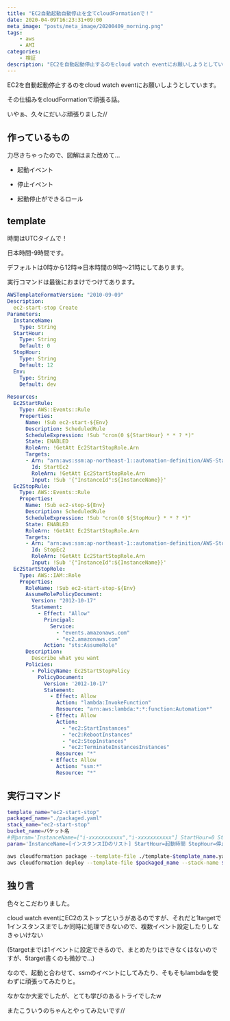 ```yaml
---
title: "EC2自動起動自動停止を全てcloudFormationで！"
date: 2020-04-09T16:23:31+09:00
meta_image: "posts/meta_image/20200409_morning.png"
tags: 
    - aws
    - AMI
categories: 
    - 検証
description: "EC2を自動起動停止するのをcloud watch eventにお願いしようとしています。その仕組みをcloudFormationで頑張る話。lambdaを使わずに、また、複数インスタンス対応するように頑張りました！いやぁ、ほんと久々にだいぶ頑張りました//"
---
```


EC2を自動起動停止するのをcloud watch eventにお願いしようとしています。

その仕組みをcloudFormationで頑張る話。

いやぁ、久々にだいぶ頑張りました//

## 作っているもの

力尽きちゃったので、図解はまた改めて…

* 起動イベント

* 停止イベント

* 起動停止ができるロール

## template

時間はUTCタイムで！

日本時間-9時間です。

デフォルトは0時から12時⇒日本時間の9時～21時にしてあります。

実行コマンドは最後におまけでつけてあります。

```yaml:template-ec2-start-stop.yaml
AWSTemplateFormatVersion: "2010-09-09"
Description: 
  ec2-start-stop Create
Parameters:
  InstanceName:
    Type: String
  StartHour:
    Type: String
    Default: 0
  StopHour:
    Type: String
    Default: 12
  Env:
    Type: String
    Default: dev
    
Resources:
  Ec2StartRule:
    Type: AWS::Events::Rule
    Properties:
      Name: !Sub ec2-start-${Env}
      Description: ScheduledRule
      ScheduleExpression: !Sub "cron(0 ${StartHour} * * ? *)"
      State: ENABLED
      RoleArn: !GetAtt Ec2StartStopRole.Arn
      Targets:
      - Arn: "arn:aws:ssm:ap-northeast-1::automation-definition/AWS-StartEC2Instance:$DEFAULT"
        Id: StartEc2
        RoleArn: !GetAtt Ec2StartStopRole.Arn
        Input: !Sub '{"InstanceId":${InstanceName}}'
  Ec2StopRule:
    Type: AWS::Events::Rule
    Properties:
      Name: !Sub ec2-stop-${Env}
      Description: ScheduledRule
      ScheduleExpression: !Sub "cron(0 ${StopHour} * * ? *)"
      State: ENABLED
      RoleArn: !GetAtt Ec2StartStopRole.Arn
      Targets:
      - Arn: "arn:aws:ssm:ap-northeast-1::automation-definition/AWS-StopEC2Instance:$DEFAULT"
        Id: StopEc2
        RoleArn: !GetAtt Ec2StartStopRole.Arn
        Input: !Sub '{"InstanceId":${InstanceName}}'
  Ec2StartStopRole:
    Type: AWS::IAM::Role
    Properties: 
      RoleName: !Sub ec2-start-stop-${Env}
      AssumeRolePolicyDocument:
        Version: "2012-10-17"
        Statement:
          - Effect: "Allow"
            Principal:
              Service:
                - "events.amazonaws.com"
                - "ec2.amazonaws.com"
            Action: "sts:AssumeRole"
      Description:
        Describe what you want
      Policies: 
        - PolicyName: Ec2StartStopPolicy
          PolicyDocument:
            Version: '2012-10-17'
            Statement:
              - Effect: Allow
                Action: "lambda:InvokeFunction"
                Resource: "arn:aws:lambda:*:*:function:Automation*"
              - Effect: Allow
                Action:
                  - "ec2:StartInstances"
                  - "ec2:RebootInstances"
                  - "ec2:StopInstances"
                  - "ec2:TerminateInstancesInstances"
                Resource: "*"
              - Effect: Allow
                Action: "ssm:*"
                Resource: "*"
```

## 実行コマンド

```sh:実行コマンド.sh
template_name="ec2-start-stop"
packaged_name="./packaged.yaml"
stack_name="ec2-start-stop"
bucket_name=バケット名
#例param='InstanceName=["i-xxxxxxxxxxx","i-xxxxxxxxxxx"] StartHour=0 StopHour=12'
param='InstanceName=[インスタンスIDのリスト] StartHour=起動時間 StopHour=停止時間'

aws cloudformation package --template-file ./template-$template_name.yaml --s3-bucket $bucket_name --output-template-file $packaged_name
aws cloudformation deploy --template-file $packaged_name --stack-name $stack_name --capabilities CAPABILITY_NAMED_IAM --parameter-overrides $param
```

## 独り言

色々とこだわりました。

cloud watch eventにEC2のストップというがあるのですが、それだと1targetで1インスタンスまでしか同時に処理できないので、複数イベント設定したりしなきゃいけない

(5targetまでは1イベントに設定できるので、まとめたりはできなくはないのですが、5target書くのも微妙で…)

なので、起動と合わせて、ssmのイベントにしてみたり、そもそもlambdaを使わずに頑張ってみたりと。

なかなか大変でしたが、とても学びのあるトライでしたw

またこういうのちゃんとやってみたいです//
